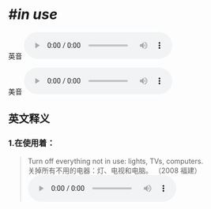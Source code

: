 # ***\#in use*** 
英音
<audio src="./media/in use1_AAC.aac" controls="controls"></audio>

美音
<audio src="./media/in use2_AAC.aac" controls="controls"></audio>



  

英文释义
---
### 1.**在使用着：**  

 > Turn off everything not in use: lights, TVs, computers.   
 > 关掉所有不用的电器：灯、电视和电脑。  （2008 福建）  
<audio src="./media/use-15.aac" controls="controls"></audio>


